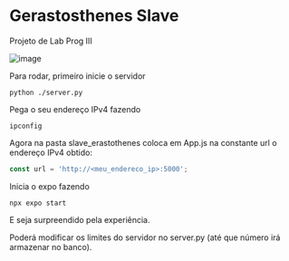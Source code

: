 # Gerastosthenes Slave
 Projeto de Lab Prog III

![image](https://github.com/germaneagle0/Gerastosthenes-Slave/assets/59073055/f44c06ab-6561-4c30-b74d-b17d6645cc25)

Para rodar, primeiro inicie o servidor
```console
python ./server.py
```
Pega o seu endereço IPv4 fazendo
```console
ipconfig
```
Agora na pasta slave_erastothenes coloca em App.js na constante url o endereço IPv4 obtido:
```js
const url = 'http://<meu_endereco_ip>:5000';
```
Inicia o expo fazendo
```console
npx expo start
```
E seja surpreendido pela experiência.

Poderá modificar os limites do servidor no server.py (até que número irá armazenar no banco).
